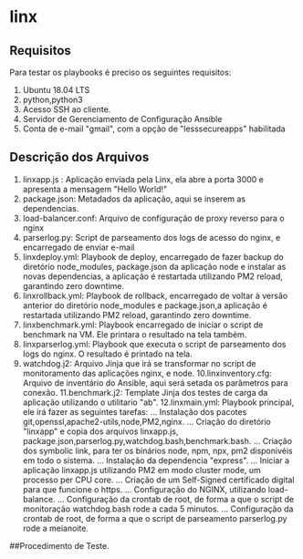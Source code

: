 # linx

## Requisitos

Para testar os playbooks é preciso os seguintes requisitos:

1. Ubuntu 18.04 LTS
2. python,python3
3. Acesso SSH ao cliente.
4. Servidor de Gerenciamento de Configuração Ansible
5. Conta de e-mail "gmail", com a opção de "lesssecureapps" habilitada

## Descrição dos Arquivos

1. linxapp.js : Aplicação enviada pela Linx, ela abre a porta 3000 e apresenta a mensagem "Hello World!"
2. package.json: Metadados da aplicação, aqui se inserem as dependencias.
3. load-balancer.conf: Arquivo de configuração de proxy reverso para o nginx
4. parserlog.py: Script de parseamento dos logs de acesso do nginx, e encarregado de enviar e-mail
5. linxdeploy.yml: Playbook de deploy, encarregado de fazer backup do diretório node_modules, package.json da aplicação node e instalar as novas dependencias, a aplicação é restartada utilizando PM2 reload, garantindo zero downtime.
6. linxrollback.yml: Playbook de rollback, encarregado de voltar à versão anterior do diretório node_modules e package.json,a aplicação é restartada utilizando PM2 reload, garantindo zero downtime.
7. linxbenchmark.yml: Playbook encarregado de iniciar o script de benchmark na VM. Ele printara o resultado na tela também.
8. linxparserlog.yml: Playbook que executa o script de parseamento dos logs do nginx. O resultado é printado na tela.
9. watchdog.j2: Arquivo Jinja que irá se transformar no script de monitoramento das aplicações nginx, e node. 
10.linxinventory.cfg: Arquivo de inventário do Ansible, aqui será setada os parâmetros para conexão.
11.benchmark.j2: Template Jinja dos testes de carga da aplicação utilizando o utilitario "ab".
12.linxmain.yml: Playbook principal, ele irá fazer as seguintes tarefas:
... Instalação dos pacotes git,openssl,apache2-utils,node,PM2,nginx.
... Criação do diretório "linxapp" e copia dos arquivos linxapp.js, package.json,parserlog.py,watchdog.bash,benchmark.bash.
... Criação dos symbolic link, para ter os binários node, npm, npx, pm2 disponivéis em todo o sistema.
... Instalação da dependencia "express".
... Iniciar a aplicação linxapp.js utilizando PM2 em modo cluster mode, um processo per CPU core.
... Criação de um Self-Signed certificado digital para que funcione o https.
... Configuração do NGINX, utilizando load-balance.
... Configuração da crontab de root, de forma a que o script de monitoração watchdog.bash rode a cada 5 minutos.
... Configuração da crontab de root, de forma a que o script de parseamento parserlog.py rode a meianoite.








##Procedimento de Teste.

